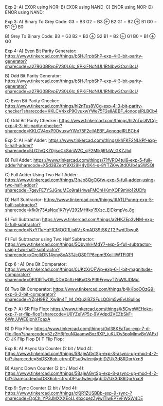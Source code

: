 Exp 2: 
A) EXOR using NOR: 
B) EXOR using NAND:
C) ENOR using NOR:
D) ENOR using NAND:

Exp 3:
A) Binary To Grey Code: 
G3 = B3
G2 = B3 ⊕ B2
G1 = B2 ⊕ B1
G0 = B1 ⊕ B0

B) Grey To Binary Code:
B3 = G3
B2 = B3 ⊕ G2
B1 = B2 ⊕ G1
B0 = B1 ⊕ G0

Exp 4:
A) Even Bit Parity Generator: https://www.tinkercad.com/things/b5HJ1rpbShP-exp-4-3-bit-parity-generator?sharecode=a27RG0BRvpEVS0L6Ic_8PKiFNdNUL1RNIbw3Csnl3cU

B) Odd Bit Parity Generator: https://www.tinkercad.com/things/b5HJ1rpbShP-exp-4-3-bit-parity-generator?sharecode=a27RG0BRvpEVS0L6Ic_8PKiFNdNUL1RNIbw3Csnl3cU

C) Even Bit Parity Checker: https://www.tinkercad.com/things/hl2nTus8VCg-exp-4-3-bit-parity-checker?sharecode=KKLCV4xxP9OvuxwYWe75F2eIlAEBF_4onoqeIRLBCb4

D) Odd Bit Parity Checker: https://www.tinkercad.com/things/hl2nTus8VCg-exp-4-3-bit-parity-checker?sharecode=KKLCV4xxP9OvuxwYWe75F2eIlAEBF_4onoqeIRLBCb4


Exp 5:
A) Half Adder: https://www.tinkercad.com/things/khFKF2NLkPf-exp-5-half-adder?sharecode=5LG2vQKZ0jjsoCkSdnW7C_sjF2MlkIj91aW_GKZJtxI

B) Full Adder: https://www.tinkercad.com/things/71fVPO4tui6-exp-5-full-adder?sharecode=X5d3BZepY9XI29H4y0K4-s-8YTZi0w3tdOUb4aSWSQI

C) Full Adder Using Two Half Adder: https://www.tinkercad.com/things/3hJp8QgOGfw-exp-5-full-adder-using-two-half-adder?sharecode=7geyFE7YSJGnuMEo9raH4weFMOhHKmXOF9mVo12UDfo


D) Half Subtractor: https://www.tinkercad.com/things/ltIATLPunnq-exp-5-half-subtractor?sharecode=kfk0r73AsNqe1K7fyV292MHfko15Xzc_EIDkmpVo_8g

E) Full Subtractor: https://www.tinkercad.com/things/a2HKZEp3vNM-exp-5-full-subtractor?sharecode=NxYf1uHqFICMOOl1LjpIiVzKmAD39tSKZT2PwdDbwu8

F) Full Subtractor using Two Half Subtractor: https://www.tinkercad.com/things/5QbvnkHMdY7-exp-5-full-subtractor-using-two-half-subtractor?sharecode=xOroIkDN14yny8xA3TJcO80TP6cpmBXoIllIWTFI0PI


Exp 6 :
A) One Bit Comparator: https://www.tinkercad.com/things/0UKzXrOFVip-exp-6-1-bit-magnitude-comparator?sharecode=0FfDRTwO9_DDVXcSzHiKxGSrPtI9FrywvTZnWSJDMuI

B) Two Bit Comparator: https://www.tinkercad.com/things/b4kKboOOzG9-exp-6-2-bit-comparator?sharecode=YZpH9RZ_XwBn4T_M_OQu2lBZSFuLQOjm5wEvU8ullos


Exp 7:
A) SR Flip Flop: https://www.tinkercad.com/things/k5CwpWEHokc-exp-7-sr-flip-flop?sharecode=U0YZelVP5z-9VVdpd2VEZbSkF-6WnJJWE8lpnXFoaxA

B) D Flip Flop: https://www.tinkercad.com/things/0xI38KEaTac-exp-7-d-flip-flop?sharecode=52z2H6jfcuNQaamwBxz6XP_juKUOv5poMlmvByVAFxI
C) JK Flip Flop
D) T Flip Flop:


Exp 8:
A) Async Up Counter (2 bit / Mod 4): https://www.tinkercad.com/things/5BajeAGvtSp-exp-8-async-up-mod-4-2-bit?sharecode=5xDSX6oh-ctrvnDPsu0wIemjkgbIDZUk3d8RDprVxn8

B) Async Down Counter (2 bit / Mod 4): https://www.tinkercad.com/things/5BajeAGvtSp-exp-8-async-up-mod-4-2-bit?sharecode=5xDSX6oh-ctrvnDPsu0wIemjkgbIDZUk3d8RDprVxn8


Exp 9:
Sync Counter (2 bit / Mod 4): https://www.tinkercad.com/things/cKjR1ZUSBBb-exp-9-sync-?sharecode=DgCh_YP3JMXXXEoLLKbxcpezZyjwITlwEP7vFWSW4DE
